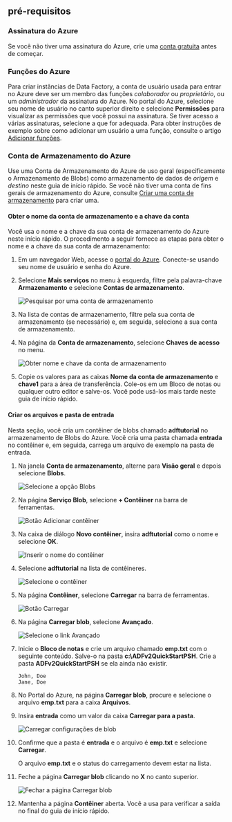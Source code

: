 ## <a name="prerequisites"></a>pré-requisitos

### <a name="azure-subscription"></a>Assinatura do Azure
Se você não tiver uma assinatura do Azure, crie uma [conta gratuita](https://azure.microsoft.com/free/) antes de começar.

### <a name="azure-roles"></a>Funções do Azure
Para criar instâncias de Data Factory, a conta de usuário usada para entrar no Azure deve ser um membro das funções *colaborador* ou *proprietário*, ou um *administrador* da assinatura do Azure. No portal do Azure, selecione seu nome de usuário no canto superior direito e selecione **Permissões** para visualizar as permissões que você possui na assinatura. Se tiver acesso a várias assinaturas, selecione a que for adequada. Para obter instruções de exemplo sobre como adicionar um usuário a uma função, consulte o artigo [Adicionar funções](../articles/billing/billing-add-change-azure-subscription-administrator.md).

### <a name="azure-storage-account"></a>Conta de Armazenamento do Azure
Use uma Conta de Armazenamento do Azure de uso geral (especificamente o Armazenamento de Blobs) como armazenamento de dados de *origem* e *destino* neste guia de início rápido. Se você não tiver uma conta de fins gerais de armazenamento do Azure, consulte [Criar uma conta de armazenamento](../articles/storage/common/storage-create-storage-account.md#create-a-storage-account) para criar uma. 

#### <a name="get-the-storage-account-name-and-account-key"></a>Obter o nome da conta de armazenamento e a chave da conta
Você usa o nome e a chave da sua conta de armazenamento do Azure neste início rápido. O procedimento a seguir fornece as etapas para obter o nome e a chave da sua conta de armazenamento: 

1. Em um navegador Web, acesse o [portal do Azure](https://portal.azure.com). Conecte-se usando seu nome de usuário e senha do Azure. 
2. Selecione **Mais serviços** no menu à esquerda, filtre pela palavra-chave **Armazenamento** e selecione **Contas de armazenamento**.

   ![Pesquisar por uma conta de armazenamento](media/data-factory-quickstart-prerequisites/search-storage-account.png)
3. Na lista de contas de armazenamento, filtre pela sua conta de armazenamento (se necessário) e, em seguida, selecione a sua conta de armazenamento. 
4. Na página da **Conta de armazenamento**, selecione **Chaves de acesso** no menu.

   ![Obter nome e chave da conta de armazenamento](media/data-factory-quickstart-prerequisites/storage-account-name-key.png)
5. Copie os valores para as caixas **Nome da conta de armazenamento** e **chave1** para a área de transferência. Cole-os em um Bloco de notas ou qualquer outro editor e salve-os. Você pode usá-los mais tarde neste guia de início rápido.   

#### <a name="create-the-input-folder-and-files"></a>Criar os arquivos e pasta de entrada
Nesta seção, você cria um contêiner de blobs chamado **adftutorial** no armazenamento de Blobs do Azure. Você cria uma pasta chamada **entrada** no contêiner e, em seguida, carrega um arquivo de exemplo na pasta de entrada. 

1. Na janela **Conta de armazenamento**, alterne para **Visão geral** e depois selecione **Blobs**. 

   ![Selecione a opção Blobs](media/data-factory-quickstart-prerequisites/select-blobs.png)
2. Na página **Serviço Blob**, selecione **+ Contêiner** na barra de ferramentas. 

   ![Botão Adicionar contêiner](media/data-factory-quickstart-prerequisites/add-container-button.png)    
3. Na caixa de diálogo **Novo contêiner**, insira **adftutorial** como o nome e selecione **OK**. 

   ![Inserir o nome do contêiner](media/data-factory-quickstart-prerequisites/new-container-dialog.png)
4. Selecione **adftutorial** na lista de contêineres. 

   ![Selecione o contêiner](media/data-factory-quickstart-prerequisites/seelct-adftutorial-container.png)
1. Na página **Contêiner**, selecione **Carregar** na barra de ferramentas.  

   ![Botão Carregar](media/data-factory-quickstart-prerequisites/upload-toolbar-button.png)
6. Na página **Carregar blob**, selecione **Avançado**.

   ![Selecione o link Avançado](media/data-factory-quickstart-prerequisites/upload-blob-advanced.png)
7. Inicie o **Bloco de notas** e crie um arquivo chamado **emp.txt** com o seguinte conteúdo. Salve-o na pasta **c:\ADFv2QuickStartPSH**. Crie a pasta **ADFv2QuickStartPSH** se ela ainda não existir.
    
   ```
   John, Doe
   Jane, Doe
   ```    
8. No Portal do Azure, na página **Carregar blob**, procure e selecione o arquivo **emp.txt** para a caixa **Arquivos**. 
9. Insira **entrada** como um valor da caixa **Carregar para a pasta**. 

    ![Carregar configurações de blob](media/data-factory-quickstart-prerequisites/upload-blob-settings.png)    
10. Confirme que a pasta é **entrada** e o arquivo é **emp.txt** e selecione **Carregar**.
    
    O arquivo **emp.txt** e o status do carregamento devem estar na lista. 
12. Feche a página **Carregar blob** clicando no **X** no canto superior. 

    ![Fechar a página Carregar blob](media/data-factory-quickstart-prerequisites/close-upload-blob.png)
1. Mantenha a página **Contêiner** aberta. Você a usa para verificar a saída no final do guia de início rápido.